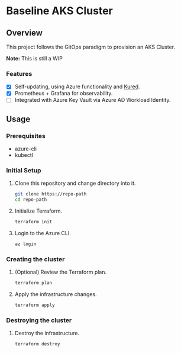 # Baseline AKS Cluster

## Overview

This project follows the GitOps paradigm to provision an AKS Cluster.

**Note:** This is still a WIP

### Features

- [x] Self-updating, using Azure functionality and [Kured](https://kured.dev).
- [x] Prometheus + Grafana for observability.
- [ ] Integrated with Azure Key Vault via Azure AD Workload Identity.

## Usage

### Prerequisites

- azure-cli
- kubectl

### Initial Setup

1. Clone this repository and change directory into it.

   ```sh
   git clone https://repo-path
   cd repo-path
   ```

1. Initialize Terraform.

   ```sh
   terraform init
   ```

1. Login to the Azure CLI.

   ```sh
   az login
   ```

### Creating the cluster

1. (Optional) Review the Terraform plan.

   ```sh
   terraform plan
   ```

1. Apply the infrastructure changes.

   ```sh
   terraform apply
   ```

### Destroying the cluster

1. Destroy the infrastructure.

   ```sh
   terraform destroy
   ```
